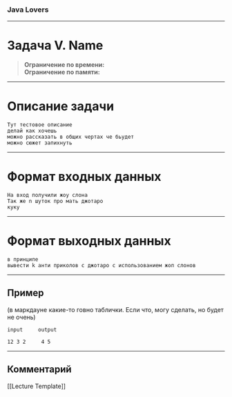 ### Java Lovers
___
# Задача V. Name

>**Ограничение по времени:**  
>**Ограничение по памяти:** 

___
# Описание задачи

	Тут тестовое описание
	делай как хочешь
	можно рассказать в общих чертах че бьудет
	можно сюжет запихнуть

___
# Формат входных данных

	На вход получили жоу слона
	Так же n шуток про мать джотаро
	куку

___
# Формат выходных данных

	в принципе
	вывести k анти приколов с джотаро с использованием жоп слонов

___
## Пример

(в маркдауне какие-то говно таблички. Если что, могу сделать, но будет не очень)

```
input     output

12 3 2     4 5
```

___
## Комментарий


[[Lecture Template]]


